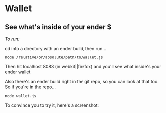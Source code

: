 Wallet
===

See what's inside of your ender $
-------

_To run:_

cd into a directory with an ender build, then run...

    node /relative/or/absolute/path/to/wallet.js

Then hit localhost 8083 (in webkit||firefox) and you'll see what inside's your ender wallet

Also there's an ender build right in the git repo, so you can look at that too. So if you're in the repo...

    node wallet.js
    
To convince you to try it, here's a screenshot:

